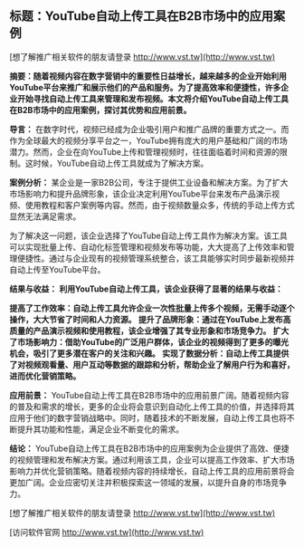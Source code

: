 ## **标题：YouTube自动上传工具在B2B市场中的应用案例**

[想了解推广相关软件的朋友请登录 http://www.vst.tw](http://www.vst.tw)

**摘要：随着视频内容在数字营销中的重要性日益增长，越来越多的企业开始利用YouTube平台来推广和展示他们的产品和服务。为了提高效率和便捷性，许多企业开始寻找自动上传工具来管理和发布视频。本文将介绍YouTube自动上传工具在B2B市场中的应用案例，探讨其优势和应用前景。**

**导言：**
在数字时代，视频已经成为企业吸引用户和推广品牌的重要方式之一。而作为全球最大的视频分享平台之一，YouTube拥有庞大的用户基础和广阔的市场潜力。然而，企业在向YouTube上传和管理视频时，往往面临着时间和资源的限制。这时候，YouTube自动上传工具就成为了解决方案。

**案例分析：**
某企业是一家B2B公司，专注于提供工业设备和解决方案。为了扩大市场影响力和提升品牌形象，该企业决定利用YouTube平台来发布产品演示视频、使用教程和客户案例等内容。然而，由于视频数量众多，传统的手动上传方式显然无法满足需求。

为了解决这一问题，该企业选择了YouTube自动上传工具作为解决方案。该工具可以实现批量上传、自动化标签管理和视频发布等功能，大大提高了上传效率和管理便捷性。通过与企业现有的视频管理系统整合，该工具能够实时同步最新视频并自动上传至YouTube平台。

**结果与收益：**
**利用YouTube自动上传工具，该企业获得了显著的结果与收益：**

**提高了工作效率：自动上传工具允许企业一次性批量上传多个视频，无需手动逐个操作，大大节省了时间和人力资源。**
**提升了品牌形象：通过在YouTube上发布高质量的产品演示视频和使用教程，该企业增强了其专业形象和市场竞争力。**
**扩大了市场影响力：借助YouTube的广泛用户群体，该企业的视频得到了更多的曝光机会，吸引了更多潜在客户的关注和兴趣。**
**实现了数据分析：自动上传工具提供了对视频观看量、用户互动等数据的跟踪和分析，帮助企业了解用户行为和喜好，进而优化营销策略。**

**应用前景：**
YouTube自动上传工具在B2B市场中的应用前景广阔。随着视频内容的普及和需求的增长，更多的企业将会意识到自动化上传工具的价值，并选择将其应用于他们的数字营销战略中。同时，随着技术的不断发展，自动上传工具也将不断提升其功能和性能，满足企业不断变化的需求。

**结论：**
YouTube自动上传工具在B2B市场中的应用案例为企业提供了高效、便捷的视频管理和发布解决方案。通过利用该工具，企业可以提高工作效率、扩大市场影响力并优化营销策略。随着视频内容的持续增长，自动上传工具的应用前景将会更加广阔。企业应密切关注并积极探索这一领域的发展，以提升自身的市场竞争力。

[想了解推广相关软件的朋友请登录 http://www.vst.tw](http://www.vst.tw)


[访问软件官网 http://www.vst.tw](http://www.vst.tw)
